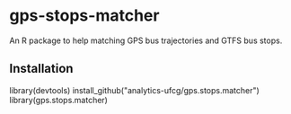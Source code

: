 # gps-stops-matcher
An R package to help matching GPS bus trajectories and GTFS bus stops. 

## Installation
library(devtools)
install_github("analytics-ufcg/gps.stops.matcher")
library(gps.stops.matcher)
